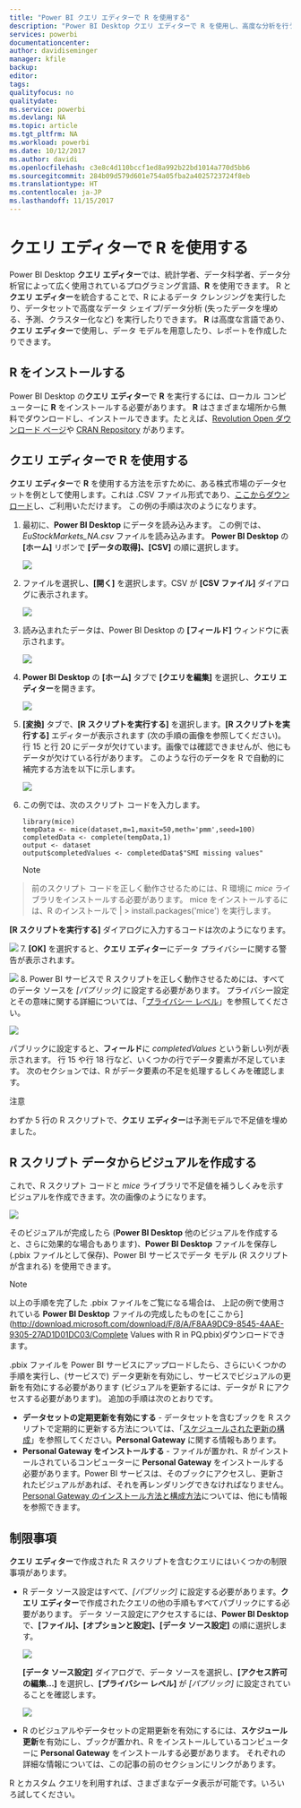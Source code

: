 ```yaml
---
title: "Power BI クエリ エディターで R を使用する"
description: "Power BI Desktop クエリ エディターで R を使用し、高度な分析を行う"
services: powerbi
documentationcenter: 
author: davidiseminger
manager: kfile
backup: 
editor: 
tags: 
qualityfocus: no
qualitydate: 
ms.service: powerbi
ms.devlang: NA
ms.topic: article
ms.tgt_pltfrm: NA
ms.workload: powerbi
ms.date: 10/12/2017
ms.author: davidi
ms.openlocfilehash: c3e8c4d110bccf1ed8a992b22bd1014a770d5bb6
ms.sourcegitcommit: 284b09d579d601e754a05fba2a4025723724f8eb
ms.translationtype: HT
ms.contentlocale: ja-JP
ms.lasthandoff: 11/15/2017
---
```

# <a name="using-r-in-query-editor"></a>クエリ エディターで R を使用する
Power BI Desktop **クエリ エディター**では、統計学者、データ科学者、データ分析官によって広く使用されているプログラミング言語、**R** を使用できます。 R と**クエリ エディター**を統合することで、R によるデータ クレンジングを実行したり、データセットで高度なデータ シェイプ/データ分析 (失ったデータを埋める、予測、クラスター化など) を実行したりできます。 **R** は高度な言語であり、**クエリ エディター**で使用し、データ モデルを用意したり、レポートを作成したりできます。

## <a name="installing-r"></a>R をインストールする
Power BI Desktop の**クエリ エディター**で **R** を実行するには、ローカル コンピューターに **R** をインストールする必要があります。 **R** はさまざまな場所から無料でダウンロードし、インストールできます。たとえば、[Revolution Open ダウンロード ページ](https://mran.revolutionanalytics.com/download/)や [CRAN Repository](https://cran.r-project.org/bin/windows/base/) があります。

## <a name="using-r-in-query-editor"></a>クエリ エディターで R を使用する
**クエリ エディター**で **R** を使用する方法を示すために、ある株式市場のデータセットを例として使用します。これは .CSV ファイル形式であり、[ここからダウンロード](http://download.microsoft.com/download/F/8/A/F8AA9DC9-8545-4AAE-9305-27AD1D01DC03/EuStockMarkets_NA.csv)し、ご利用いただけます。 この例の手順は次のようになります。

1. 最初に、**Power BI Desktop** にデータを読み込みます。 この例では、*EuStockMarkets_NA.csv* ファイルを読み込みます。 **Power BI Desktop** の **[ホーム]** リボンで **[データの取得]、[CSV]** の順に選択します。
   
   ![](media/desktop-r-in-query-editor/r-in-query-editor_1.png)
2. ファイルを選択し、**[開く]** を選択します。CSV が **[CSV ファイル]** ダイアログに表示されます。
   
   ![](media/desktop-r-in-query-editor/r-in-query-editor_2.png)
3. 読み込まれたデータは、Power BI Desktop の **[フィールド]** ウィンドウに表示されます。
   
   ![](media/desktop-r-in-query-editor/r-in-query-editor_3.png)
4. **Power BI Desktop** の **[ホーム]** タブで **[クエリを編集]** を選択し、**クエリ エディター**を開きます。
   
   ![](media/desktop-r-in-query-editor/r-in-query-editor_4.png)
5. **[変換]** タブで、**[R スクリプトを実行する]** を選択します。**[R スクリプトを実行する]** エディターが表示されます (次の手順の画像を参照してください)。 行 15 と行 20 にデータが欠けています。画像では確認できませんが、他にもデータが欠けている行があります。 このような行のデータを R で自動的に補完する方法を以下に示します。
   
   ![](media/desktop-r-in-query-editor/r-in-query-editor_5d.png)
6. この例では、次のスクリプト コードを入力します。
   
       library(mice)
       tempData <- mice(dataset,m=1,maxit=50,meth='pmm',seed=100)
       completedData <- complete(tempData,1)
       output <- dataset
       output$completedValues <- completedData$"SMI missing values"
   
   > [!NOTE]
> 前のスクリプト コードを正しく動作させるためには、R 環境に *mice* ライブラリをインストールする必要があります。 mice をインストールするには、R のインストールで |      > install.packages('mice') を実行します。
   > 
   > 
   
   **[R スクリプトを実行する]** ダイアログに入力するコードは次のようになります。
   
   ![](media/desktop-r-in-query-editor/r-in-query-editor_5b.png)
7. **[OK]** を選択すると、**クエリ エディター**にデータ プライバシーに関する警告が表示されます。
   
   ![](media/desktop-r-in-query-editor/r-in-query-editor_6.png)
8. Power BI サービスで R スクリプトを正しく動作させるためには、すべてのデータ ソースを *[パブリック]* に設定する必要があります。 プライバシー設定とその意味に関する詳細については、「[プライバシー レベル](desktop-privacy-levels.md)」を参照してください。
   
   ![](media/desktop-r-in-query-editor/r-in-query-editor_7.png)
   
   パブリックに設定すると、**フィールド**に *completedValues* という新しい列が表示されます。 行 15 や行 18 行など、いくつかの行でデータ要素が不足しています。 次のセクションでは、R がデータ要素の不足を処理するしくみを確認します。
   
   注意

わずか 5 行の R スクリプトで、**クエリ エディター**は予測モデルで不足値を埋めました。

## <a name="creating-visuals-from-r-script-data"></a>R スクリプト データからビジュアルを作成する
これで、R スクリプト コードと *mice* ライブラリで不足値を補うしくみを示すビジュアルを作成できます。次の画像のようになります。

![](media/desktop-r-in-query-editor/r-in-query-editor_8a.png)

そのビジュアルが完成したら (**Power BI Desktop** 他のビジュアルを作成すると、さらに効果的な場合もあります)、**Power BI Desktop** ファイルを保存し (.pbix ファイルとして保存)、Power BI サービスでデータ モデル (R スクリプトが含まれる) を使用できます。

> [!NOTE]
> 以上の手順を完了した .pbix ファイルをご覧になる場合は、 上記の例で使用されている **Power BI Desktop** ファイルの完成したものを[ここから](http://download.microsoft.com/download/F/8/A/F8AA9DC9-8545-4AAE-9305-27AD1D01DC03/Complete Values with R in PQ.pbix)ダウンロードできます。
> 
> 

.pbix ファイルを Power BI サービスにアップロードしたら、さらにいくつかの手順を実行し、(サービスで) データ更新を有効にし、サービスでビジュアルの更新を有効にする必要があります (ビジュアルを更新するには、データが R にアクセスする必要があります)。 追加の手順は次のとおりです。

* **データセットの定期更新を有効にする** - データセットを含むブックを R スクリプトで定期的に更新する方法については、「[スケジュールされた更新の構成](refresh-scheduled-refresh.md)」を参照してください。**Personal Gateway** に関する情報もあります。
* **Personal Gateway をインストールする** - ファイルが置かれ、R がインストールされているコンピューターに **Personal Gateway** をインストールする必要があります。Power BI サービスは、そのブックにアクセスし、更新されたビジュアルがあれば、それを再レンダリングできなければなりません。 [Personal Gateway のインストール方法と構成方法](personal-gateway.md)については、他にも情報を参照できます。

## <a name="limitations"></a>制限事項
**クエリ エディター**で作成された R スクリプトを含むクエリにはいくつかの制限事項があります。

* R データ ソース設定はすべて、*[パブリック]* に設定する必要があります。**クエリ エディター**で作成されたクエリの他の手順もすべてパブリックにする必要があります。 データ ソース設定にアクセスするには、**Power BI Desktop** で、**[ファイル]、[オプションと設定]、[データ ソース設定]** の順に選択します。
  
  ![](media/desktop-r-in-query-editor/r-in-query-editor_9.png)
  
  **[データ ソース設定]** ダイアログで、データ ソースを選択し、**[アクセス許可の編集...]** を選択し、**[プライバシー レベル]** が *[パブリック]* に設定されていることを確認します。
  
  ![](media/desktop-r-in-query-editor/r-in-query-editor_10.png)    
* R のビジュアルやデータセットの定期更新を有効にするには、**スケジュール更新**を有効にし、ブックが置かれ、R をインストールしているコンピューターに **Personal Gateway** をインストールする必要があります。 それぞれの詳細な情報については、この記事の前のセクションにリンクがあります。

R とカスタム クエリを利用すれば、さまざまなデータ表示が可能です。いろいろ試してください。

